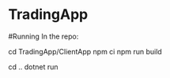 # TradingApp


#Running
In the repo:

cd TradingApp/ClientApp
npm ci
npm run build

cd ..
dotnet run
